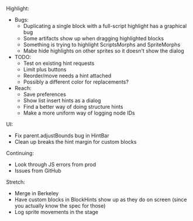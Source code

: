 Highlight:
* Bugs:
  * Duplicating a single block with a full-script highlight has a graphical bug
  * Some artifacts show up when dragging highlighted blocks
  * Something is trying to highlight ScriptsMorphs and SpriteMorphs
  * Mabe hide highlights on other sprites so it doesn't show the dialog
* TODO:
  * Test on existing hint requests
  * Limit plus buttons
  * Reorder/move needs a hint attached
  * Possibly a different color for replacements?
* Reach:
  * Save preferences
  * Show list insert hints as a dialog
  * Find a better way of doing structure hints
  * Make a more uniform way of logging node IDs

UI:
* Fix parent.adjustBounds bug in HintBar
* Clean up breaks the hint margin for custom blocks

Continuing:
* Look through JS errors from prod
* Issues from GitHub

Stretch:
* Merge in Berkeley
* Have custom blocks in BlockHints show up as they do on screen (since you
actually know the spec for those)
* Log sprite movements in the stage
